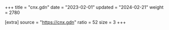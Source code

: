 +++
title = "cnx.gdn"
date = "2023-02-01"
updated = "2024-02-21"
weight = 2780

[extra]
source = "https://cnx.gdn"
ratio = 52
size = 3
+++
